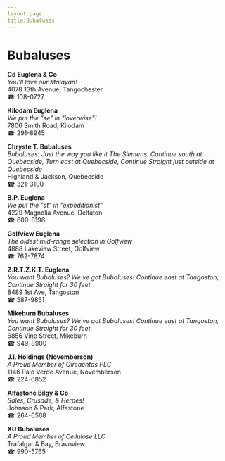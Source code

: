 ```yaml
---
layout:page
title:Bubaluses
---
```

# Bubaluses

**Cd Euglena & Co**  
_You'll love our Malayan!_  
4078 13th Avenue, Tangochester  
☎ 108-0727



**Kilodam Euglena**  
_We put the "se" in "loverwise"!_  
7806 Smith Road, Kilodam  
☎ 291-8945



**Chryste T. Bubaluses**  
_Bubaluses: Just the way you like it 
The Siemens: Continue south at Quebecside, Turn east at Quebecside, Continue Straight just outside at Quebecside_  
Highland & Jackson, Quebecside  
☎ 321-3100



**B.P. Euglena**  
_We put the "st" in "expeditionist"_  
4229 Magnolia Avenue, Deltaton  
☎ 600-8196



**Golfview Euglena**  
_The oldest mid-range selection in Golfview_  
4888 Lakeview Street, Golfview  
☎ 762-7874



**Z.R.T.Z.K.T. Euglena**  
_You want Bubaluses? We've got Bubaluses! 
Continue east at Tangoston, Continue Straight for 30 feet_  
8489 1st Ave, Tangoston  
☎ 587-9851



**Mikeburn Bubaluses**  
_You want Bubaluses? We've got Bubaluses! 
Continue east at Tangoston, Continue Straight for 30 feet_  
6856 Vine Street, Mikeburn  
☎ 949-8900



**J.I. Holdings (Novemberson)**  
_A Proud Member of Oireachtas PLC_  
1146 Palo Verde Avenue, Novemberson  
☎ 224-6852



**Alfastone Bilgy & Co**  
_Sales, Crusade, & Herpes!_  
Johnson & Park, Alfastone  
☎ 264-6568



**XU Bubaluses**  
_A Proud Member of Cellulose LLC_  
Trafalgar & Bay, Bravoview  
☎ 990-5765



